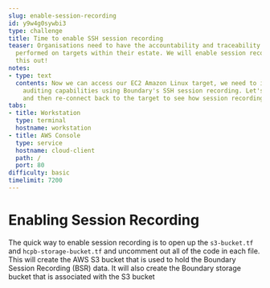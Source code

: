 ```yaml
---
slug: enable-session-recording
id: y9w4g0sywbi3
type: challenge
title: Time to enable SSH session recording
teaser: Organisations need to have the accountability and traceability into what is
  performed on targets within their estate. We will enable session recording and try
  this out!
notes:
- type: text
  contents: Now we can access our EC2 Amazon Linux target, we need to introduce some
    auditing capabilities using Boundary's SSH session recording. Let's enable that
    and then re-connect back to the target to see how session recording looks.
tabs:
- title: Workstation
  type: terminal
  hostname: workstation
- title: AWS Console
  type: service
  hostname: cloud-client
  path: /
  port: 80
difficulty: basic
timelimit: 7200
---
```


Enabling Session Recording
===============

The quick way to enable session recording is to open up the `s3-bucket.tf` and `hcpb-storage-bucket.tf` and uncomment out all of the code in each file. This will create the AWS S3 bucket that is used to hold the Boundary Session Recording (BSR) data. It will also create the Boundary storage bucket that is associated with the S3 bucket


